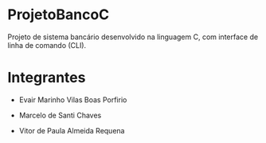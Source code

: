 # ProjetoBancoC
Projeto de sistema bancário desenvolvido na linguagem C, com interface de linha de comando (CLI).

# Integrantes

- Evair Marinho Vilas Boas Porfirio

- Marcelo de Santi Chaves

- Vitor de Paula Almeida Requena
